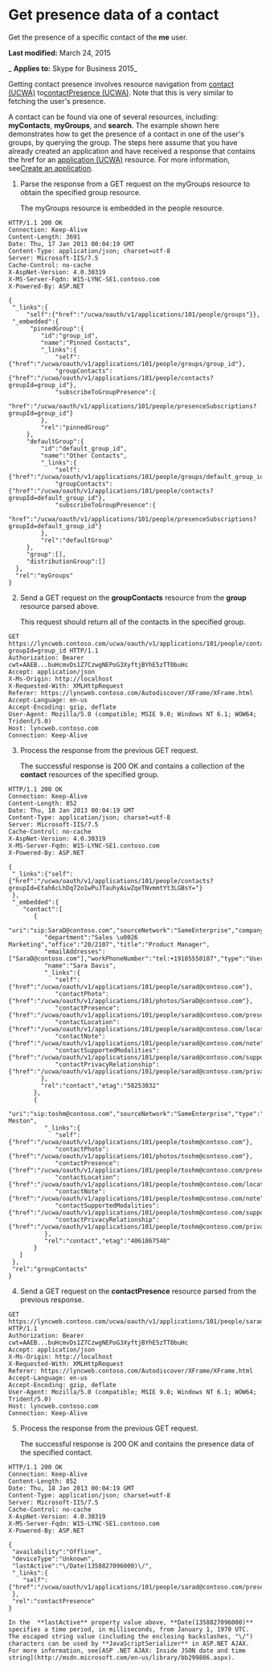 
# Get presence data of a contact
Get the presence of a specific contact of the  **me** user.

 **Last modified:** March 24, 2015

 _ **Applies to:** Skype for Business 2015_

Getting contact presence involves resource navigation from [contact (UCWA)](contact_ref.md) to[contactPresence (UCWA)](contactPresence_ref.md). Note that this is very similar to fetching the user's presence. 

A contact can be found via one of several resources, including:  **myContacts**,  **myGroups**, and  **search**. The example shown here demonstrates how to get the presence of a contact in one of the user's groups, by querying the group.
The steps here assume that you have already created an application and have received a response that contains the href for an [application (UCWA)](application_ref.md) resource. For more information, see[Create an application](CreateAnApplication.md).

1. Parse the response from a GET request on the myGroups resource to obtain the specified group resource. 
    
    The myGroups resource is embedded in the people resource.
    


  ```
  HTTP/1.1 200 OK
Connection: Keep-Alive
Content-Length: 3691
Date: Thu, 17 Jan 2013 00:04:19 GMT
Content-Type: application/json; charset=utf-8
Server: Microsoft-IIS/7.5
Cache-Control: no-cache
X-AspNet-Version: 4.0.30319
X-MS-Server-Fqdn: W15-LYNC-SE1.contoso.com
X-Powered-By: ASP.NET

{
   "_links":{
       "self":{"href":"/ucwa/oauth/v1/applications/101/people/groups"}},
   "_embedded":{
        "pinnedGroup":{
           "id":"group_id",
           "name":"Pinned Contacts",
           "_links":{
               "self":{"href":"/ucwa/oauth/v1/applications/101/people/groups/group_id"},
               "groupContacts":{"href":"/ucwa/oauth/v1/applications/101/people/contacts?groupId=group_id"},
               "subscribeToGroupPresence":{
                   "href":"/ucwa/oauth/v1/applications/101/people/presenceSubscriptions?groupId=group_id"}
           },
           "rel":"pinnedGroup"
       },
       "defaultGroup":{
           "id":"default_group_id",
           "name":"Other Contacts",
           "_links":{
               "self":{"href":"/ucwa/oauth/v1/applications/101/people/groups/default_group_id"},
               "groupContacts":{"href":"/ucwa/oauth/v1/applications/101/people/contacts?groupId=default_group_id"},
               "subscribeToGroupPresence":{
                  "href":"/ucwa/oauth/v1/applications/101/people/presenceSubscriptions?groupId=default_group_id"}
           },
           "rel":"defaultGroup"
       },
       "group":[],
       "distributionGroup":[]
    },
    "rel":"myGroups"
}

  ```

2. Send a GET request on the  **groupContacts** resource from the **group** resource parsed above.
    
    This request should return all of the contacts in the specified group. 
    


  ```
  GET https://lyncweb.contoso.com/ucwa/oauth/v1/applications/101/people/contacts?groupId=group_id HTTP/1.1
Authorization: Bearer cwt=AAEB...buHcmvDs1Z7CzwgNEPoG3XyftjBYhE5zTT0buHc
Accept: application/json
X-Ms-Origin: http://localhost
X-Requested-With: XMLHttpRequest
Referer: https://lyncweb.contoso.com/Autodiscover/XFrame/XFrame.html
Accept-Language: en-us
Accept-Encoding: gzip, deflate
User-Agent: Mozilla/5.0 (compatible; MSIE 9.0; Windows NT 6.1; WOW64; Trident/5.0)
Host: lyncweb.contoso.com
Connection: Keep-Alive

  ```

3. Process the response from the previous GET request.
    
    The successful response is 200 OK and contains a collection of the  **contact** resources of the specified group.
    


  ```
  HTTP/1.1 200 OK
Connection: Keep-Alive
Content-Length: 852
Date: Thu, 18 Jan 2013 00:04:19 GMT
Content-Type: application/json; charset=utf-8
Server: Microsoft-IIS/7.5
Cache-Control: no-cache
X-AspNet-Version: 4.0.30319
X-MS-Server-Fqdn: W15-LYNC-SE1.contoso.com
X-Powered-By: ASP.NET

{
   "_links":{"self":{"href":"/ucwa/oauth/v1/applications/101/people/contacts?groupId=Etah6cLhDq72o1wPuJTauhyAiwZqeTNvmmtYt3LGBsY="}
   },
   "_embedded":{
      "contact":[
         {
            "uri":"sip:SaraD@contoso.com","sourceNetwork":"SameEnterprise","company":"Metio",
            "department":"Sales \u0026 Marketing","office":"20/2107","title":"Product Manager",
            "emailAddresses":["SaraD@contoso.com"],"workPhoneNumber":"tel:+19185550107","type":"User",
            "name":"Sara Davis",
            "_links":{
               "self":{"href":"/ucwa/oauth/v1/applications/101/people/sarad@contoso.com"},
               "contactPhoto":{"href":"/ucwa/oauth/v1/applications/101/photos/SaraD@contoso.com"},
               "contactPresence":{"href":"/ucwa/oauth/v1/applications/101/people/sarad@contoso.com/presence"},
               "contactLocation":{"href":"/ucwa/oauth/v1/applications/101/people/sarad@contoso.com/location"},
               "contactNote":{"href":"/ucwa/oauth/v1/applications/101/people/sarad@contoso.com/note"},
               "contactSupportedModalities":{"href":"/ucwa/oauth/v1/applications/101/people/sarad@contoso.com/supportedMedia"},
               "contactPrivacyRelationship":{"href":"/ucwa/oauth/v1/applications/101/people/sarad@contoso.com/privacyRelationship"}
           },
           "rel":"contact","etag":"58253032"
         },
         {
            "uri":"sip:toshm@contoso.com","sourceNetwork":"SameEnterprise","type":"User","name":"Tosh Meston",
            "_links":{
               "self":{"href":"/ucwa/oauth/v1/applications/101/people/toshm@contoso.com"},
               "contactPhoto":{"href":"/ucwa/oauth/v1/applications/101/photos/toshm@contoso.com"},
               "contactPresence":{"href":"/ucwa/oauth/v1/applications/101/people/toshm@contoso.com/presence"},
               "contactLocation":{"href":"/ucwa/oauth/v1/applications/101/people/toshm@contoso.com/location"},
               "contactNote":{"href":"/ucwa/oauth/v1/applications/101/people/toshm@contoso.com/note"},
               "contactSupportedModalities":{"href":"/ucwa/oauth/v1/applications/101/people/toshm@contoso.com/supportedMedia"},
               "contactPrivacyRelationship":{"href":"/ucwa/oauth/v1/applications/101/people/toshm@contoso.com/privacyRelationship"}
            },
            "rel":"contact","etag":"4061867540"
         }
     ]
   },
   "rel":"groupContacts"
}

  ```

4. Send a GET request on the  **contactPresence** resource parsed from the previous response.
    
  ```
  GET https://lyncweb.contoso.com/ucwa/oauth/v1/applications/101/people/sarad@contoso.com/presence HTTP/1.1
Authorization: Bearer cwt=AAEB...buHcmvDs1Z7CzwgNEPoG3XyftjBYhE5zTT0buHc
Accept: application/json
X-Ms-Origin: http://localhost
X-Requested-With: XMLHttpRequest
Referer: https://lyncweb.contoso.com/Autodiscover/XFrame/XFrame.html
Accept-Language: en-us
Accept-Encoding: gzip, deflate
User-Agent: Mozilla/5.0 (compatible; MSIE 9.0; Windows NT 6.1; WOW64; Trident/5.0)
Host: lyncweb.contoso.com
Connection: Keep-Alive

  ```

5. Process the response from the previous GET request. 
    
    The successful response is 200 OK and contains the presence data of the specified contact. 
    


  ```
  HTTP/1.1 200 OK
Connection: Keep-Alive
Content-Length: 852
Date: Thu, 18 Jan 2013 00:04:19 GMT
Content-Type: application/json; charset=utf-8
Server: Microsoft-IIS/7.5
Cache-Control: no-cache
X-AspNet-Version: 4.0.30319
X-MS-Server-Fqdn: W15-LYNC-SE1.contoso.com
X-Powered-By: ASP.NET

{
   "availability":"Offline",
   "deviceType":"Unknown",
   "lastActive":"\/Date(1358827096000)\/",
   "_links":{
      "self":{"href":"/ucwa/oauth/v1/applications/101/people/sarad@contoso.com/presence"}
   },
   "rel":"contactPresence"
}

  ```


    In the  **lastActive** property value above, **Date(1358827096000)** specifies a time period, in milliseconds, from January 1, 1970 UTC. The escaped string value (including the enclosing backslashes, "\/") characters can be used by **JavaScriptSerializer** in ASP.NET AJAX. For more information, see[ASP .NET AJAX: Inside JSON date and time string](http://msdn.microsoft.com/en-us/library/bb299886.aspx).
    

